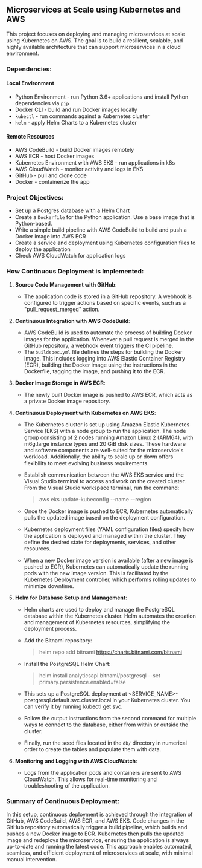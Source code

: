 ## Microservices at Scale using Kubernetes and AWS
This project focuses on deploying and managing microservices at scale using Kubernetes on AWS. The goal is to build a resilient, scalable, and highly available architecture that can support microservices in a cloud environment.

### Dependencies:
#### Local Environment
- Python Environment - run Python 3.6+ applications and install Python dependencies via `pip`
- Docker CLI - build and run Docker images locally
- `kubectl` - run commands against a Kubernetes cluster
- `helm` - apply Helm Charts to a Kubernetes cluster

#### Remote Resources
- AWS CodeBuild - build Docker images remotely
- AWS ECR - host Docker images
- Kubernetes Environment with AWS EKS - run applications in k8s
- AWS CloudWatch - monitor activity and logs in EKS
- GitHub - pull and clone code
- Docker - containerize the app

### Project Objectives:
- Set up a Postgres database with a Helm Chart
- Create a `Dockerfile` for the Python application. Use a base image that is Python-based.
- Write a simple build pipeline with AWS CodeBuild to build and push a Docker image into AWS ECR
- Create a service and deployment using Kubernetes configuration files to deploy the application
- Check AWS CloudWatch for application logs
   
### How Continuous Deployment is Implemented:

1. **Source Code Management with GitHub**:
   - The application code is stored in a GitHub repository. A webhook is configured to trigger actions based on specific events, such as a "pull_request_merged"         action.

2. **Continuous Integration with AWS CodeBuild**:
   - AWS CodeBuild is used to automate the process of building Docker images for the application. Whenever a pull request is merged in the GitHub repository, a 
     webhook event triggers the CI pipeline.
   - The `buildspec.yml` file defines the steps for building the Docker image. This includes logging into AWS Elastic Container Registry (ECR), building the Docker 
     image using the instructions in the Dockerfile, tagging the image, and pushing it to the ECR.

3. **Docker Image Storage in AWS ECR**:
   - The newly built Docker image is pushed to AWS ECR, which acts as a private Docker image repository.

4. **Continuous Deployment with Kubernetes on AWS EKS**:
   - The Kubernetes cluster is set up using Amazon Elastic Kubernetes Service (EKS) with a node group to run the application. The node group consisting of 2 nodes       running Amazon Linux 2 (ARM64), with m6g.large instance types and 20 GiB disk sizes. These hardware and software components are well-suited for the                 microservice's workload. Additionally, the ability to scale up or down offers flexibility to meet evolving business requirements.
   - Establish communication between the AWS EKS service and the Visual Studio terminal to access and work on the created cluster. From the Visual Studio workspace      terminal, run the command:
     
      > aws eks update-kubeconfig --name --region
   - Once the Docker image is pushed to ECR, Kubernetes automatically pulls the updated image based on the deployment configuration.
   - Kubernetes deployment files (YAML configuration files) specify how the application is deployed and managed within the cluster. They define the desired state        for deployments, services, and other resources.
   - When a new Docker image version is available (after a new image is pushed to ECR), Kubernetes can automatically update the running pods with the new image          version. This is facilitated by the Kubernetes Deployment controller, which performs rolling updates to minimize downtime.

5. **Helm for Database Setup and Management**:
   - Helm charts are used to deploy and manage the PostgreSQL database within the Kubernetes cluster. Helm automates the creation and management of Kubernetes           resources, simplifying the deployment process.
     
   - Add the Bitnami repository:
      > helm repo add bitnami https://charts.bitnami.com/bitnami

   - Install the PostgreSQL Helm Chart:
      > helm install analyticsapi bitnami/postgresql --set primary.persistence.enabled=false

   - This sets up a PostgreSQL deployment at <SERVICE_NAME>-postgresql.default.svc.cluster.local in your Kubernetes cluster. You can verify it by running kubectl        get svc.

   - Follow the output instructions from the second command for multiple ways to connect to the database, either from within or outside the cluster.

   - Finally, run the seed files located in the `db/` directory in numerical order to create the tables and populate them with data.

6. **Monitoring and Logging with AWS CloudWatch**:
   - Logs from the application pods and containers are sent to AWS CloudWatch. This allows for real-time monitoring and troubleshooting of the application.

### Summary of Continuous Deployment:

In this setup, continuous deployment is achieved through the integration of GitHub, AWS CodeBuild, AWS ECR, and AWS EKS. Code changes in the GitHub repository automatically trigger a build pipeline, which builds and pushes a new Docker image to ECR. Kubernetes then pulls the updated image and redeploys the microservice, ensuring the application is always up-to-date and running the latest code. This approach enables automated, seamless, and efficient deployment of microservices at scale, with minimal manual intervention.
